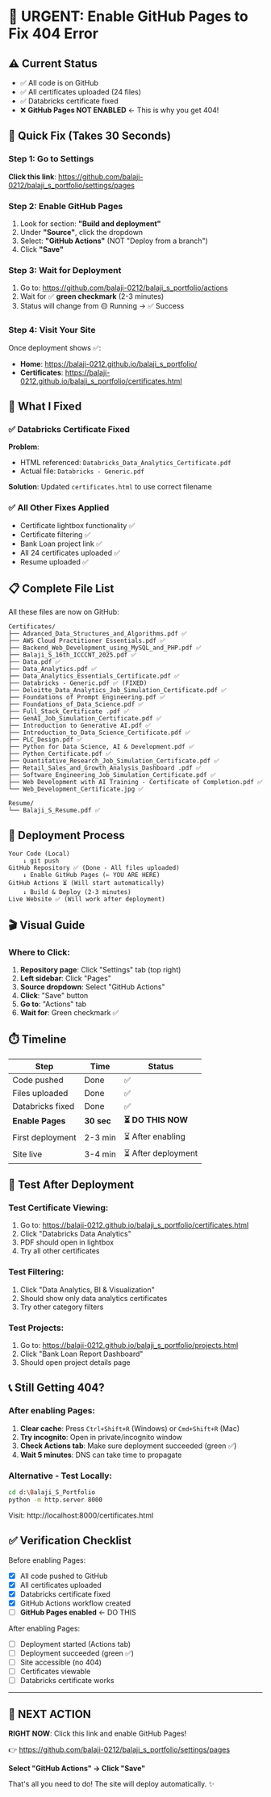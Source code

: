 # 🚨 URGENT: Enable GitHub Pages to Fix 404 Error

## ⚠️ Current Status
- ✅ All code is on GitHub
- ✅ All certificates uploaded (24 files)
- ✅ Databricks certificate fixed
- ❌ **GitHub Pages NOT ENABLED** ← This is why you get 404!

## 🔧 Quick Fix (Takes 30 Seconds)

### Step 1: Go to Settings
**Click this link**: https://github.com/balaji-0212/balaji_s_portfolio/settings/pages

### Step 2: Enable GitHub Pages
1. Look for section: **"Build and deployment"**
2. Under **"Source"**, click the dropdown
3. Select: **"GitHub Actions"** (NOT "Deploy from a branch")
4. Click **"Save"**

### Step 3: Wait for Deployment
1. Go to: https://github.com/balaji-0212/balaji_s_portfolio/actions
2. Wait for ✅ **green checkmark** (2-3 minutes)
3. Status will change from 🟡 Running → ✅ Success

### Step 4: Visit Your Site
Once deployment shows ✅:
- **Home**: https://balaji-0212.github.io/balaji_s_portfolio/
- **Certificates**: https://balaji-0212.github.io/balaji_s_portfolio/certificates.html

## 🎯 What I Fixed

### ✅ Databricks Certificate Fixed
**Problem**: 
- HTML referenced: `Databricks_Data_Analytics_Certificate.pdf`
- Actual file: `Databricks - Generic.pdf`

**Solution**: Updated `certificates.html` to use correct filename

### ✅ All Other Fixes Applied
- Certificate lightbox functionality ✅
- Certificate filtering ✅
- Bank Loan project link ✅
- All 24 certificates uploaded ✅
- Resume uploaded ✅

## 📋 Complete File List

All these files are now on GitHub:
```
Certificates/
├── Advanced_Data_Structures_and_Algorithms.pdf ✅
├── AWS Cloud Practitioner Essentials.pdf ✅
├── Backend_Web_Development_using_MySQL_and_PHP.pdf ✅
├── Balaji_S_16th_ICCCNT_2025.pdf ✅
├── Data.pdf ✅
├── Data_Analytics.pdf ✅
├── Data_Analytics_Essentials_Certificate.pdf ✅
├── Databricks - Generic.pdf ✅ (FIXED)
├── Deloitte_Data_Analytics_Job_Simulation_Certificate.pdf ✅
├── Foundations of Prompt Engineering.pdf ✅
├── Foundations_of_Data_Science.pdf ✅
├── Full_Stack_Certificate .pdf ✅
├── GenAI_Job_Simulation_Certificate.pdf ✅
├── Introduction to Generative AI.pdf ✅
├── Introduction_to_Data_Science_Certificate.pdf ✅
├── PLC_Design.pdf ✅
├── Python for Data Science, AI & Development.pdf ✅
├── Python_Certificate.pdf ✅
├── Quantitative_Research_Job_Simulation_Certificate.pdf ✅
├── Retail_Sales_and_Growth_Analysis_Dashboard .pdf ✅
├── Software_Engineering_Job_Simulation_Certificate.pdf ✅
├── Web Development with AI Training - Certificate of Completion.pdf ✅
└── Web_Development_Certificate.jpg ✅

Resume/
└── Balaji_S_Resume.pdf ✅
```

## 🔄 Deployment Process

```
Your Code (Local)
    ↓ git push
GitHub Repository ✅ (Done - All files uploaded)
    ↓ Enable GitHub Pages (← YOU ARE HERE)
GitHub Actions ⏳ (Will start automatically)
    ↓ Build & Deploy (2-3 minutes)
Live Website ✅ (Will work after deployment)
```

## 🎬 Visual Guide

### Where to Click:
1. **Repository page**: Click "Settings" tab (top right)
2. **Left sidebar**: Click "Pages"
3. **Source dropdown**: Select "GitHub Actions"
4. **Click**: "Save" button
5. **Go to**: "Actions" tab
6. **Wait for**: Green checkmark ✅

## ⏱️ Timeline

| Step | Time | Status |
|------|------|--------|
| Code pushed | Done | ✅ |
| Files uploaded | Done | ✅ |
| Databricks fixed | Done | ✅ |
| **Enable Pages** | **30 sec** | **⏳ DO THIS NOW** |
| First deployment | 2-3 min | ⏳ After enabling |
| Site live | 3-4 min | ⏳ After deployment |

## 🧪 Test After Deployment

### Test Certificate Viewing:
1. Go to: https://balaji-0212.github.io/balaji_s_portfolio/certificates.html
2. Click "Databricks Data Analytics"
3. PDF should open in lightbox
4. Try all other certificates

### Test Filtering:
1. Click "Data Analytics, BI & Visualization"
2. Should show only data analytics certificates
3. Try other category filters

### Test Projects:
1. Go to: https://balaji-0212.github.io/balaji_s_portfolio/projects.html
2. Click "Bank Loan Report Dashboard"
3. Should open project details page

## 📞 Still Getting 404?

### After enabling Pages:
1. **Clear cache**: Press `Ctrl+Shift+R` (Windows) or `Cmd+Shift+R` (Mac)
2. **Try incognito**: Open in private/incognito window
3. **Check Actions tab**: Make sure deployment succeeded (green ✅)
4. **Wait 5 minutes**: DNS can take time to propagate

### Alternative - Test Locally:
```bash
cd d:\Balaji_S_Portfolio
python -m http.server 8000
```
Visit: http://localhost:8000/certificates.html

## ✅ Verification Checklist

Before enabling Pages:
- [x] All code pushed to GitHub
- [x] All certificates uploaded
- [x] Databricks certificate fixed
- [x] GitHub Actions workflow created
- [ ] **GitHub Pages enabled** ← DO THIS

After enabling Pages:
- [ ] Deployment started (Actions tab)
- [ ] Deployment succeeded (green ✅)
- [ ] Site accessible (no 404)
- [ ] Certificates viewable
- [ ] Databricks certificate works

---

## 🚀 NEXT ACTION

**RIGHT NOW**: Click this link and enable GitHub Pages!

👉 https://github.com/balaji-0212/balaji_s_portfolio/settings/pages

**Select "GitHub Actions" → Click "Save"**

That's all you need to do! The site will deploy automatically. ✨
